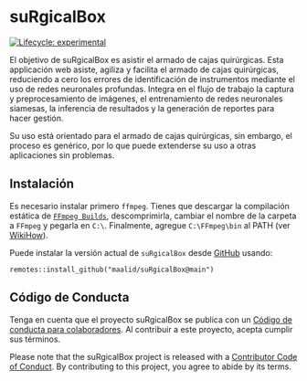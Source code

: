 
<!-- README.md is generated from README.Rmd. Please edit that file -->

# suRgicalBox

<!-- badges: start -->

[![Lifecycle:
experimental](https://img.shields.io/badge/lifecycle-experimental-orange.svg)](https://www.tidyverse.org/lifecycle/#experimental)
<!-- badges: end -->

El objetivo de suRgicalBox es asistir el armado de cajas quirúrgicas.
Esta applicación web asiste, agiliza y facilita el armado de cajas
quirúrgicas, reduciendo a cero los errores de identificación de
instrumentos mediante el uso de redes neuronales profundas. Integra en
el flujo de trabajo la captura y preprocesamiento de imágenes, el
entrenamiento de redes neuronales siamesas, la inferencia de resultados
y la generación de reportes para hacer gestión.

Su uso está orientado para el armado de cajas quirúrgicas, sin embargo,
el proceso es genérico, por lo que puede extenderse su uso a otras
aplicaciones sin problemas.

## Instalación

Es necesario instalar primero `ffmpeg`. Tienes que descargar la
compilación estática de [`FFmpeg
Builds`](http://ffmpeg-static.acyun.org/), descomprimirla, cambiar el
nombre de la carpeta a `FFmpeg` y pegarla en `C:\`. Finalmente, agregue
`C:\FFmpeg\bin` al PATH (ver
[WikiHow](https://es.wikihow.com/instalar-FFmpeg-en-Windows)).

Puede instalar la versión actual de `suRgicalBox` desde
[GitHub](https://CRAN.R-project.org) usando:

    remotes::install_github("maalid/suRgicalBox@main")

## Código de Conducta

Tenga en cuenta que el proyecto suRgicalBox se publica con un [Código de
conducta para
colaboradores](https://contributor-covenant.org/version/2/0/CODE_OF_CONDUCT.html).
Al contribuir a este proyecto, acepta cumplir sus términos.

Please note that the suRgicalBox project is released with a [Contributor
Code of
Conduct](https://contributor-covenant.org/version/2/0/CODE_OF_CONDUCT.html).
By contributing to this project, you agree to abide by its terms.
